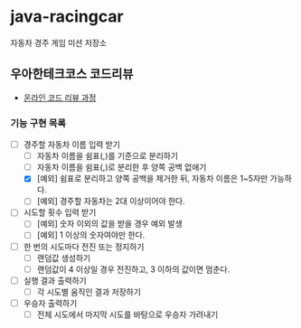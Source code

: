 # java-racingcar
자동차 경주 게임 미션 저장소

## 우아한테크코스 코드리뷰
* [온라인 코드 리뷰 과정](https://github.com/woowacourse/woowacourse-docs/blob/master/maincourse/README.md)

### 기능 구현 목록
- [ ] 경주할 자동차 이름 입력 받기
    - [ ] 자동차 이름을 쉼표(,)를 기준으로 분리하기
    - [ ] 자동차 이름을 쉼표(,)로 분리한 후 양쪽 공백 없애기
    - [x] [예외] 쉼표로 분리하고 양쪽 공백을 제거한 뒤, 자동차 이름은 1~5자만 가능하다.
    - [ ] [예외] 경주할 자동차는 2대 이상이어야 한다.
- [ ] 시도할 횟수 입력 받기
    - [ ] [예외] 숫자 이외의 값을 받을 경우 예외 발생 
    - [ ] [예외] 1 이상의 숫자여야만 한다.
- [ ] 한 번의 시도마다 전진 또는 정지하기
    - [ ] 랜덤값 생성하기
    - [ ] 랜덤값이 4 이상일 경우 전진하고, 3 이하의 값이면 멈춘다.
- [ ] 실행 결과 출력하기
    - [ ] 각 시도별 움직인 결과 저장하기
- [ ] 우승자 출력하기
    - [ ] 전체 시도에서 마지막 시도를 바탕으로 우승자 가려내기